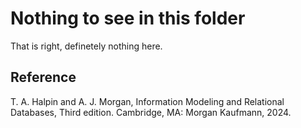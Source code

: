 # Nothing to see in this folder

That is right, definetely nothing here.

## Reference
T. A. Halpin and A. J. Morgan, Information Modeling and Relational Databases, 
Third edition. Cambridge, MA: Morgan Kaufmann, 2024.